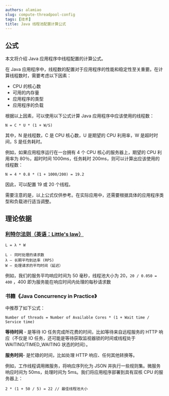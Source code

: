 ```yaml
---
authors: alamiao
slug: compute-threadpool-config
tags: [技术]
title: Java 线程池配置计算公式
---
```


## 公式

本文将介绍 Java 应用程序中线程配置的计算公式。

<!-- truncate -->

在 Java 应用程序中，线程数的配置对于应用程序的性能和稳定性至关重要。在计算线程数时，需要考虑以下因素：

- CPU 的核心数
- 可用的内存量
- 应用程序的类型
- 应用程序的负载

根据以上因素，可以使用以下公式计算 Java 应用程序中应该使用的线程数：

```
N = C * U * (1 + W/S)
```

其中，N 是线程数，C 是 CPU 核心数，U 是期望的 CPU 利用率，W 是超时时间，S 是任务耗时。

例如，如果应用程序运行在一台拥有 4 个 CPU 核心的服务器上，期望的 CPU 利用率为 80％，超时时间 1000ms，任务耗时 200ms，则可以计算出应该使用的线程数：

```
N = 4 * 0.8 * (1 + 1000/200) = 19.2
```

因此，可以配置 19 或 20 个线程。

需要注意的是，以上公式仅供参考。在实际应用中，还需要根据具体的应用程序类型和负载进行适当调整。

## 理论依据

### [利特尔法则（英语：Little's law）](https://zh.wikipedia.org/zh/%E5%88%A9%E7%89%B9%E7%88%BE%E6%B3%95%E5%89%87)

```
L = λ * W

L - 同时处理的请求数
λ – 长期平均到达率 (RPS)
W – 处理请求的平均时间（延迟）
```

例如，我们的服务平均响应时间为 50 毫秒，线程池大小为 20，`20 / 0.050 = 400` ，400 即为服务能在响应时间内处理的每秒请求数

### 书籍《Java Concurrency in Practice》

中推荐了如下公式：

```
Number of threads = Number of Available Cores * (1 + Wait time / Service time)
```

**等待时间** - 是等待 IO 任务完成所花费的时间，比如等待来自远程服务的 HTTP 响应（不仅是 IO 任务，还可能是等待获取监视器锁的时间或线程处于 WAITING/TIMED_WAITING 状态的时间）。

**服务时间**- 是忙碌的时间，比如处理 HTTP 响应、任何其他转换等。

例如，工作线程调用微服务，将响应序列化为 JSON 并执行一些规则集。微服务响应时间为 50ms，处理时间为 5ms。我们将应用程序部署到具有双核 CPU 的服务器上：

```
2 * (1 + 50 / 5) = 22 // 最佳线程池大小
```
